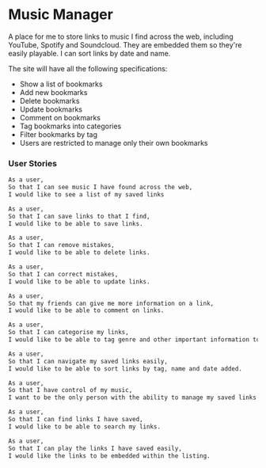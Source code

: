 # Music Manager

A place for me to store links to music I find across the web, including YouTube, Spotify and Soundcloud. They are embedded them so they're easily playable. I can sort links by date and name.

The site will have all the following specifications:

- Show a list of bookmarks
- Add new bookmarks
- Delete bookmarks
- Update bookmarks
- Comment on bookmarks
- Tag bookmarks into categories
- Filter bookmarks by tag
- Users are restricted to manage only their own bookmarks

### User Stories

```sh
As a user,
So that I can see music I have found across the web,
I would like to see a list of my saved links
```

```sh
As a user,
So that I can save links to that I find,
I would like to be able to save links.
```

```sh
As a user,
So that I can remove mistakes,
I would like to be able to delete links.
```

```sh
As a user,
So that I can correct mistakes,
I would like to be able to update links.
```

```sh
As a user,
So that my friends can give me more information on a link,
I would like to be able to comment on links.
```

```sh
As a user,
So that I can categorise my links,
I would like to be able to tag genre and other important information to links.
```

```sh
As a user,
So that I can navigate my saved links easily,
I would like to be able to sort links by tag, name and date added.
```

```sh
As a user,
So that I have control of my music,
I want to be the only person with the ability to manage my saved links.
```

```sh
As a user,
So that I can find links I have saved,
I would like to be able to search my links.
```

```sh
As a user,
So that I can play the links I have saved easily,
I would like the links to be embedded within the listing.
```
